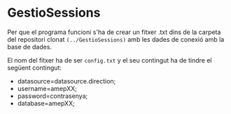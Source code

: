 # GestioSessions

Per que el programa funcioni s'ha de crear un fitxer .txt dins de la carpeta del repositori clonat `(../GestioSessions)` amb les dades de conexió amb la base de dades.

El nom del fitxer ha de ser `config.txt` y el seu contingut ha de tindre el següent contingut:

- datasource=datasource.direction;
- username=amepXX;
- password=contrasenya;
- database=amepXX;
